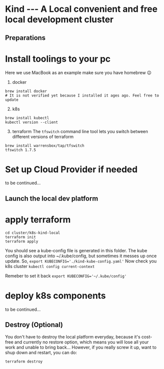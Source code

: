 # Kind --- A Local convenient and free local development cluster

## Preparations

# Install toolings to your pc
Here we use MacBook as an example
make sure you have homebrew :wink:
1. docker
```
brew install docker
# It is not verified yet because I installed it ages ago. Feel free to update
```

2. k8s
```
brew install kubectl
kubectl version --client
```
3. terraform
The `tfswitch` command line tool lets you switch between different versions of terraform
```
brew install warrensbox/tap/tfswitch
tfswitch 1.7.5
```

# Set up Cloud Provider if needed
to be continued...

## Launch the local dev platform

# apply terraform
```
cd cluster/k8s-kind-local
terraform init
terraform apply
```
You should see a kube-config file is generated in this folder. The kube config is also output into ~/.kube/config, but sometimes it messes up once update. So, `export KUBECONFIG='./kind-kube-config.yaml'`
Now check you k8s cluster `kubectl config current-context`

Remeber to set it back `export KUBECONFIG='~/.kube/config'`

# deploy k8s components
to be continued...

## Destroy (Optional)
You don't have to destroy the local platform everyday, because it's cost-free and currently no restore option, which means you will lose all your work and unable to bring back...
However, if you really screw it up, want to shup down and restart, you can do:
```
terraform destroy
```